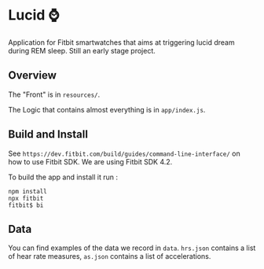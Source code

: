 # Lucid ⌚

Application for Fitbit smartwatches that aims at triggering lucid dream during REM sleep. Still an early stage project.

## Overview

The "Front" is in `resources/`.

The Logic that contains almost everything is in `app/index.js`.

## Build and Install

See `https://dev.fitbit.com/build/guides/command-line-interface/` on how to use Fitbit SDK. We are using Fitbit SDK 4.2.

To build the app and install it run :
```
npm install
npx fitbit
fitbit$ bi
```

## Data

You can find examples of the data we record in `data`. `hrs.json` contains a list of hear rate measures, `as.json` contains a list of accelerations. 
